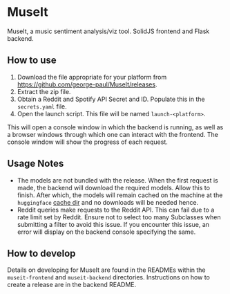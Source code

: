 # MuseIt

MuseIt, a music sentiment analysis/viz tool. SolidJS frontend and Flask backend.

## How to use

1. Download the file appropriate for your platform from https://github.com/george-paul/MuseIt/releases.
2. Extract the zip file.
3. Obtain a Reddit and Spotify API Secret and ID. Populate this in the `secrets.yaml` file.
4. Open the launch script. This file will be named `launch-<platform>`.

This will open a console window in which the backend is running, as well as a browser windows through which one can interact with the frontend. The console window will show the progress of each request.

## Usage Notes

- The models are not bundled with the release. When the first request is made, the backend will download the required models. Allow this to finish. After which, the models will remain cached on the machine at the `huggingface` [cache dir](https://stackoverflow.com/questions/63312859/how-to-change-huggingface-transformers-default-cache-directory) and no downloads will be needed hence.
- Reddit queries make requests to the Reddit API. This can fail due to a rate limit set by Reddit. Ensure not to select too many Subclasses when submitting a filter to avoid this issue. If you encounter this issue, an error will display on the backend console specifying the same.

## How to develop

Details on developing for MuseIt are found in the READMEs within the `museit-frontend` and `museit-backend` directories. Instructions on how to create a release are in the backend README. 